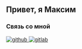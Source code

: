 ## Привет, я Максим  
  






### Связь со мной  

<a href="https://t.me/MVFedchenko" target="_blank">
<img src=https://img.shields.io/badge/Telegram-2CA5E0?&style=for-the-badge&logo=telegram?logoColor=white alt=github style="margin-bottom: 5px;" />
</a>

<a href="https://vk.com/51mvfedchenko" target="_blank">
<img src=https://img.shields.io/badge/-Vkontakte-003f5c?style=for-the-badge&logo=Vk alt=gitlab style="margin-bottom: 5px;" />
</a>  

